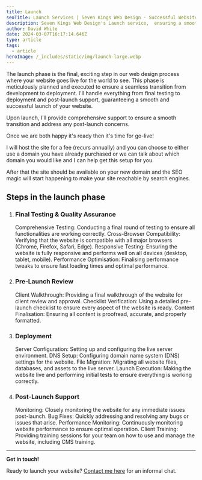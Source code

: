 ```yaml
---
title: Launch
seoTitle: Launch Services | Seven Kings Web Design - Successful Website Launch & Expert Guidance
description: Seven Kings Web Design's Launch service,  ensuring a smooth and impactful online debut with expert guidance and support.
author: David White
date: 2024-03-07T16:17:14.646Z
type: article
tags:
  - article
heroImage: /_includes/static/img/launch-large.webp
---
```

The launch phase is the final, exciting step in our web design process where your website goes live for the world to see. This phase is meticulously planned and executed to ensure a seamless transition from development to deployment. I'll handle everything from final testing to deployment and post-launch support, guaranteeing a smooth and successful launch of your website.

Upon launch, I'll provide comprehensive support to ensure a smooth transition and address any post-launch concerns.

Once we are both happy it's ready then it's time for go-live!

I will host the site for a fee (recurs annually) and you can choose to either use a domain you have already purchased or we can talk about which domain you would like and I can help get this setup for you.

After that the site should be available on your new domain and the SEO magic will start happening to make your site reachable by search engines.

## **Steps in the launch phase**

1. ### Final Testing & Quality Assurance

   Comprehensive Testing: Conducting a final round of testing to ensure all functionalities are working correctly.
   Cross-Browser Compatibility: Verifying that the website is compatible with all major browsers (Chrome, Firefox, Safari, Edge).
   Responsive Testing: Ensuring the website is fully responsive and performs well on all devices (desktop, tablet, mobile).
   Performance Optimisation: Finalising performance tweaks to ensure fast loading times and optimal performance.
2. ### Pre-Launch Review

   Client Walkthrough: Providing a final walkthrough of the website for client review and approval.
   Checklist Verification: Using a detailed pre-launch checklist to ensure every aspect of the website is ready.
   Content Finalisation: Ensuring all content is proofread, accurate, and properly formatted.
3. ### Deployment

   Server Configuration: Setting up and configuring the live server environment.
   DNS Setup: Configuring domain name system (DNS) settings for the website.
   File Migration: Migrating all website files, databases, and assets to the live server.
   Launch Execution: Making the website live and performing initial tests to ensure everything is working correctly.
4. ### Post-Launch Support

   Monitoring: Closely monitoring the website for any immediate issues post-launch.
   Bug Fixes: Quickly addressing and resolving any bugs or issues that arise.
   Performance Monitoring: Continuously monitoring website performance to ensure optimal operation.
   Client Training: Providing training sessions for your team on how to use and manage the website, including CMS training.

- - -

**Get in touch!**

Ready to launch your website? [Contact me here](/about/) for an informal chat.
